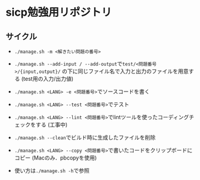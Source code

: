 # sicp勉強用リポジトリ

## サイクル
- `./manage.sh -m <解きたい問題の番号>`
- `./manage.sh --add-input / --add-output`で`test/<問題番号>/{input,output}/` の下に同じファイル名で入力と出力のファイルを用意する (test用の入力/出力値)
- `./manage.sh <LANG> -e <問題番号>`でソースコードを書く
- `./manage.sh <LANG> --test <問題番号>`でテスト


- `./manage.sh <LANG> --lint <問題番号>`でlintツールを使ったコーディングチェックをする (工事中)
- `./manage.sh --clean`でビルド時に生成したファイルを削除
- `./manage.sh <LANG> --copy <問題番号>`で書いたコードをクリップボードにコピー (Macのみ．pbcopyを使用)
- 使い方は`./manage.sh -h`で参照

